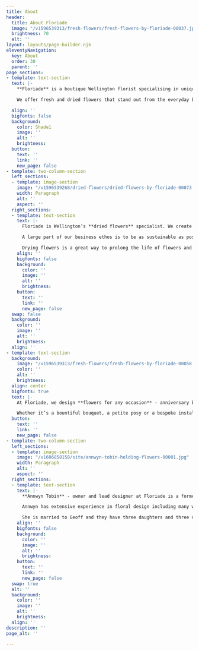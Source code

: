 ```yaml
---
title: About
header:
  title: About Floriade
  image: "/v1596539313/fresh-flowers/fresh-flowers-by-floriade-00037.jpg"
  brightness: 70
  alt: ''
layout: layouts/page-builder.njk
eleventyNavigation:
  key: About
  order: 30
  parent: ''
page_sections:
- template: text-section
  text: |-
    **Floriade** is a boutique Wellington florist specialising in unique fresh and dried floral arrangements. We believe that flowers delight the senses and bring an emotional response through colour, fragrance, texture and composition.

    We offer fresh and dried flowers that stand out from the everyday because we like to use unusual flowers and foliage as well as traditional favourites in our designs. Every floral arrangement we create is bespoke and individual.

  align: ''
  bigfonts: false
  background:
    color: Shade1
    image: ''
    alt: ''
    brightness: 
  button:
    text: ''
    link: ''
    new_page: false
- template: two-column-section
  left_sections:
  - template: image-section
    image: "/v1596539268/dried-flowers/dried-flowers-by-floriade-00073.jpg"
    width: Paragraph
    alt: ''
    aspect: ''
  right_sections:
  - template: text-section
    text: |-
      Floriade is Wellington’s **dried flowers** specialist. We create large dried floral sculptures for corporate events, weddings and commercial installations.

      A large part of our business ethos is to be as sustainable as possible by preventing wastage. We intentionally source our flowers with the intention of drying whatever we can.

      Drying flowers is a great way to prolong the life of flowers and create something sculptural, textural and beautiful. We have a custom-built flower drying machine that allows us to provide the highest quality dried flowers.
    align: ''
    bigfonts: false
    background:
      color: ''
      image: ''
      alt: ''
      brightness: 
    button:
      text: ''
      link: ''
      new_page: false
  swap: false
  background:
    color: ''
    image: ''
    alt: ''
    brightness: 
  align: ''
- template: text-section
  background:
    image: "/v1596539313/fresh-flowers/fresh-flowers-by-floriade-00058.jpg"
    color: ''
    alt: ''
    brightness: 
  align: center
  bigfonts: true
  text: |-
    At Floriade, we design **flowers for any occasion** - anniversary bouquets, birthday flowers, sympathy bouquets, cake flowers, floral crowns and wedding flowers.

    Whether it’s a bountiful bouquet, a petite posy or a bespoke installation piece, we would love to work with you to meet your floral and botanical design needs.
  button:
    text: ''
    link: ''
    new_page: false
- template: two-column-section
  left_sections:
  - template: image-section
    image: "/v1606858158/site/annwyn-tobin-holding-flowers-00001.jpg"
    width: Paragraph
    alt: ''
    aspect: ''
  right_sections:
  - template: text-section
    text: |-
      **Annwyn Tobin** - owner and lead designer at Floriade is a former landscape architect and photographer. Her passion for designing with flowers and foliage was the inspiration to open Floriade, Wellington’s very own local boutique floral design store.

      Annwyn has extensive experience in floral design including many weddings and events for more than 20 years.

      She is married to Geoff and they have three daughters and three doggies. They love living in Miramar and bringing the floral joy to Wellington.
    align: ''
    bigfonts: false
    background:
      color: ''
      image: ''
      alt: ''
      brightness: 
    button:
      text: ''
      link: ''
      new_page: false
  swap: true
  alt: ''
  background:
    color: ''
    image: ''
    alt: ''
    brightness: 
  align: ''
description: ''
page_alt: ''

---
```

